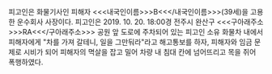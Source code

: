 피고인은 화물기사인 피해자 <<<내국인이름>>>B<<</내국인이름>>>(39세)을 고용한 운수회사 사장이다.
피고인은 2019. 10. 20. 18:00경 전주시 완산구 <<<구아래주소>>>RA<<</구아래주소>>> 공원 앞 도로에 주차되어 있는 피고인 소유 화물차 내에서 피해자에게 "차를 가져 갈테니, 일을 그만둬라"라고 해고통보를 하자, 피해자와 임금 문제로 시비가 되어 피해자의 멱살을 잡고 밀어 차량 내 침대 칸에 넘어뜨리고 목을 쥐어 폭행하였다.